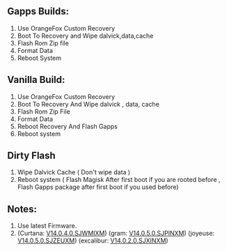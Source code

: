 ## **Gapps Builds:**
1) Use OrangeFox Custom Recovery 
2) Boot To Recovery and Wipe dalvick,data,cache
3) Flash Rom Zip file
4) Format Data
5) Reboot System

## **Vanilla Build:**
1) Use OrangeFox Custom Recovery
2) Boot To Recovery And Wipe dalvick , data, cache
3) Flash Rom Zip File
4) Format Data
4) Reboot Recovery And Flash Gapps 
5) Reboot system

## **Dirty Flash**
1) Wipe Dalvick Cache ( Don't wipe data )
2) Reboot system ( Flash Magisk After first boot if you are rooted before , Flash Gapps package after first boot if you used before)

## **Notes:**
1) Use latest Firmware.
2) (Curtana: [V14.0.4.0.SJWMIXM](https://xiaomifirmwareupdater.com/firmware/curtana/stable/V14.0.4.0.SJWMIXM/)) (gram: [V14.0.5.0.SJPINXM](https://xiaomifirmwareupdater.com/firmware/gram/stable/V14.0.5.0.SJPINXM/)) (joyeuse: [V14.0.5.0.SJZEUXM](https://xiaomifirmwareupdater.com/firmware/joyeuse/stable/V14.0.5.0.SJZEUXM/)) (excalibur: [V14.0.2.0.SJXINXM](https://xiaomifirmwareupdater.com/firmware/excalibur/stable/V14.0.2.0.SJXINXM/))
